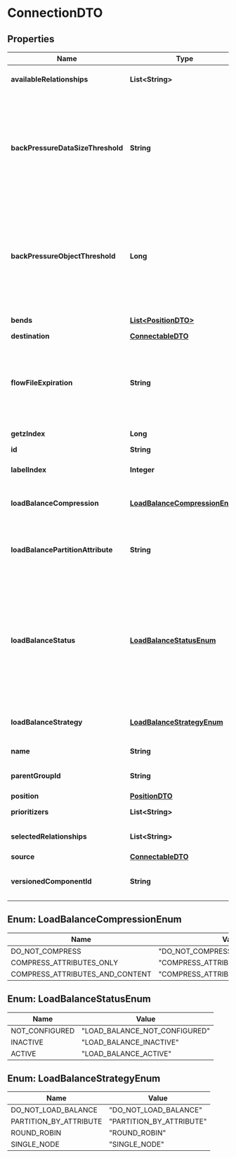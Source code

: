 # ConnectionDTO

## Properties
Name | Type | Description | Notes
------------ | ------------- | ------------- | -------------
**availableRelationships** | **List&lt;String&gt;** | The relationships that the source of the connection currently supports. |  [optional]
**backPressureDataSizeThreshold** | **String** | The object data size threshold for determining when back pressure is applied. Updating this value is a passive change in the sense that it won&#x27;t impact whether existing files over the limit are affected but it does help feeder processors to stop pushing too much into this work queue. |  [optional]
**backPressureObjectThreshold** | **Long** | The object count threshold for determining when back pressure is applied. Updating this value is a passive change in the sense that it won&#x27;t impact whether existing files over the limit are affected but it does help feeder processors to stop pushing too much into this work queue. |  [optional]
**bends** | [**List&lt;PositionDTO&gt;**](PositionDTO.md) | The bend points on the connection. |  [optional]
**destination** | [**ConnectableDTO**](ConnectableDTO.md) |  |  [optional]
**flowFileExpiration** | **String** | The amount of time a flow file may be in the flow before it will be automatically aged out of the flow. Once a flow file reaches this age it will be terminated from the flow the next time a processor attempts to start work on it. |  [optional]
**getzIndex** | **Long** | The z index of the connection. |  [optional]
**id** | **String** | The id of the component. |  [optional]
**labelIndex** | **Integer** | The index of the bend point where to place the connection label. |  [optional]
**loadBalanceCompression** | [**LoadBalanceCompressionEnum**](#LoadBalanceCompressionEnum) | Whether or not data should be compressed when being transferred between nodes in the cluster. |  [optional]
**loadBalancePartitionAttribute** | **String** | The FlowFile Attribute to use for determining which node a FlowFile will go to if the Load Balancing Strategy is set to PARTITION_BY_ATTRIBUTE |  [optional]
**loadBalanceStatus** | [**LoadBalanceStatusEnum**](#LoadBalanceStatusEnum) | The current status of the Connection&#x27;s Load Balancing Activities. Status can indicate that Load Balancing is not configured for the connection, that Load Balancing is configured but inactive (not currently transferring data to another node), or that Load Balancing is configured and actively transferring data to another node. |  [optional]
**loadBalanceStrategy** | [**LoadBalanceStrategyEnum**](#LoadBalanceStrategyEnum) | How to load balance the data in this Connection across the nodes in the cluster. |  [optional]
**name** | **String** | The name of the connection. |  [optional]
**parentGroupId** | **String** | The id of parent process group of this component if applicable. |  [optional]
**position** | [**PositionDTO**](PositionDTO.md) |  |  [optional]
**prioritizers** | **List&lt;String&gt;** | The comparators used to prioritize the queue. |  [optional]
**selectedRelationships** | **List&lt;String&gt;** | The selected relationship that comprise the connection. |  [optional]
**source** | [**ConnectableDTO**](ConnectableDTO.md) |  |  [optional]
**versionedComponentId** | **String** | The ID of the corresponding component that is under version control |  [optional]

<a name="LoadBalanceCompressionEnum"></a>
## Enum: LoadBalanceCompressionEnum
Name | Value
---- | -----
DO_NOT_COMPRESS | &quot;DO_NOT_COMPRESS&quot;
COMPRESS_ATTRIBUTES_ONLY | &quot;COMPRESS_ATTRIBUTES_ONLY&quot;
COMPRESS_ATTRIBUTES_AND_CONTENT | &quot;COMPRESS_ATTRIBUTES_AND_CONTENT&quot;

<a name="LoadBalanceStatusEnum"></a>
## Enum: LoadBalanceStatusEnum
Name | Value
---- | -----
NOT_CONFIGURED | &quot;LOAD_BALANCE_NOT_CONFIGURED&quot;
INACTIVE | &quot;LOAD_BALANCE_INACTIVE&quot;
ACTIVE | &quot;LOAD_BALANCE_ACTIVE&quot;

<a name="LoadBalanceStrategyEnum"></a>
## Enum: LoadBalanceStrategyEnum
Name | Value
---- | -----
DO_NOT_LOAD_BALANCE | &quot;DO_NOT_LOAD_BALANCE&quot;
PARTITION_BY_ATTRIBUTE | &quot;PARTITION_BY_ATTRIBUTE&quot;
ROUND_ROBIN | &quot;ROUND_ROBIN&quot;
SINGLE_NODE | &quot;SINGLE_NODE&quot;

